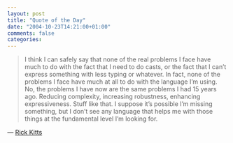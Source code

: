 ```yaml
---
layout: post
title: "Quote of the Day"
date: "2004-10-23T14:21:00+01:00"
comments: false
categories: 
---
```


<blockquote>
<p>I think I can safely say that none of the real problems I face have much to do with the fact that I need to do casts, or the fact that I can&#8217;t express something with less typing or whatever. In fact, none of the problems I face have much at all to do with the language I&#8217;m using. No, the problems I have now are the same problems I had 15 years ago. Reducing complexity, increasing robustness, enhancing expressiveness. Stuff like that. I suppose it&#8217;s possible I&#8217;m missing something, but I don&#8217;t see any language that helps me with those things at the fundamental level I&#8217;m looking for.</p>
</blockquote>

<p>&#8212; <a href="http://www.artima.com/weblogs/viewpost.jsp?thread=76603">Rick Kitts</a></p>


